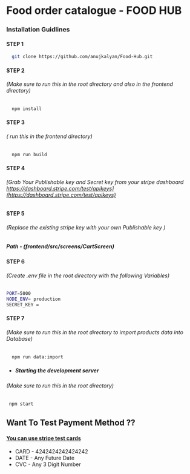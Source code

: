 # Food order catalogue - FOOD HUB

### Installation Guidlines

#### STEP 1

 ```sh
   git clone https://github.com/anujkalyan/Food-Hub.git
   ```

#### STEP 2
###### (Make sure to run this in the root directory and also in the frontend directory) 

 ```sh
   npm install
   ```
   
#### STEP 3
###### ( run this in the frontend directory) 

 ```sh
   npm run build
   ```
   
#### STEP 4
######  [Grab Your Publishable key and Secret key from your stripe dashboard https://dashboard.stripe.com/test/apikeys](https://dashboard.stripe.com/test/apikeys)

#### STEP 5
###### (Replace the existing stripe key with your own Publishable key )
##### Path - (frontend/src/screens/CartScreen)



#### STEP 6
###### (Create .env file in the root directory with the following Variables) 

  ```sh
  PORT=5000
  NODE_ENV= production
  SECRET_KEY = 
   ```
   
#### STEP 7
###### (Make sure to run this in the root directory to import products data into Database) 

 ```sh
   npm run data:import
   ```

* ##### Starting the development server
###### (Make sure to run this in the root directory)
```sh
 npm start
   ```
   
## Want To Test Payment Method ??
#### [You can use stripe test cards](https://stripe.com/docs/testing#cards)

* CARD - 4242424242424242
* DATE - Any Future Date
* CVC - Any 3 Digit Number



   
